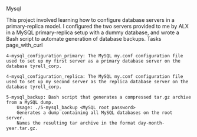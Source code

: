Mysql

This project involved learning how to configure database servers in a primary-replica model. I configured the two servers provided to me by ALX in a MySQL primary-replica setup with a dummy database, and wrote a Bash script to automate generation of database backups.
Tasks page_with_curl

    4-mysql_configuration_primary: The MySQL my.conf configuration file used to set up my first server as a primary database server on the database tyrell_corp.

    4-mysql_configuration_replica: The MySQL my.conf configuration file used to set up my second server as the replica database server on the database tyrell_corp.

    5-mysql_backup: Bash script that generates a compressed tar.gz archive from a MySQL dump.
        Usage: ./5-mysql_backup <MySQL root password>
        Generates a dump containing all MySQL databases on the root server.
        Names the resulting tar archive in the format day-month-year.tar.gz.
